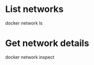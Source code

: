 # List networks

docker network ls

# Get network details

docker network inspect <network-name-or-id>